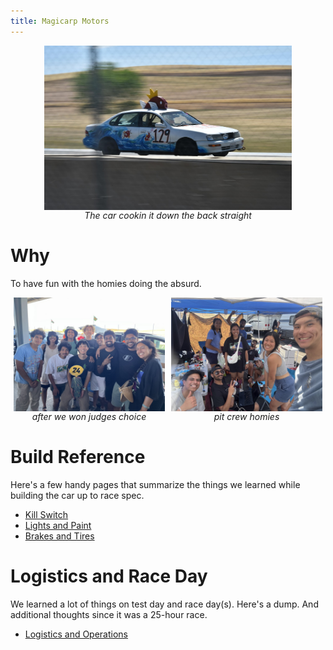 ```yaml
---
title: Magicarp Motors
---
```


<div style="display: flex; align-items: center;">
  <div style="flex: 1; display: flex; justify-content: center; max-width: 100%; margin: 0 5px;">
    <img src="images/car-fast-1.jpg"
         style="height: auto; max-width: 80%;">
  </div>
</div>
<div style="flex: 1; display: flex; text-align: center; justify-content: center; font-style: italic;">
The car cookin it down the back straight</div>

# Why
To have fun with the homies doing the absurd.

<div style="display: flex; align-items: flex-start;">
  <div style="flex: 1; display: flex; justify-content: center; max-width: 100%; margin: 0 5px;">
    <img src="images/team-photo-1.jpg"
         style="height: auto;">
  </div>
  <div style="flex: 1; display: flex; justify-content: center; max-width: 100%; margin: 0 5px;">
    <img src="images/team-photo-3.jpg"
         style="height: auto;">
  </div>
</div>
<div style="display: flex; align-items: flex-start;">
  <div style="flex: 1; display: flex; text-align: center; justify-content: center; font-style: italic;">after we won judges choice</div>
  <div style="flex: 1; display: flex; text-align: center; justify-content: center; font-style: italic;">pit crew homies</div>
</div>

# Build Reference
Here's a few handy pages that summarize the things we learned while building the car up to race spec.
- [Kill Switch](kill-switch)
- [Lights and Paint](lights-and-paint)
- [Brakes and Tires](tires-brakes)

# Logistics and Race Day
We learned a lot of things on test day and race day(s). Here's a dump. And additional thoughts since it was a 25-hour race.
- [Logistics and Operations](misc)
